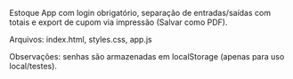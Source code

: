 Estoque App com login obrigatório, separação de entradas/saídas com totais e export de cupom via impressão (Salvar como PDF).

Arquivos: index.html, styles.css, app.js

Observações: senhas são armazenadas em localStorage (apenas para uso local/testes).